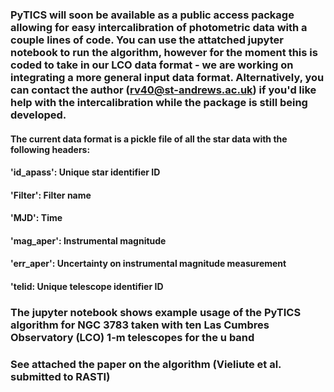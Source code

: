 ### PyTICS will soon be available as a public access package allowing for easy intercalibration of photometric data with a couple lines of code. You can use the attatched jupyter notebook to run the algorithm, however for the moment this is coded to take in our LCO data format - we are working on integrating a more general input data format. Alternatively, you can contact the author (rv40@st-andrews.ac.uk) if you'd like help with the intercalibration while the package is still being developed.

#### The current data format is a pickle file of all the star data with the following headers:
#### 'id_apass': Unique star identifier ID
#### 'Filter': Filter name
#### 'MJD': Time
#### 'mag_aper': Instrumental magnitude
#### 'err_aper': Uncertainty on instrumental magnitude measurement
#### 'telid: Unique telescope identifier ID

### The jupyter notebook shows example usage of the PyTICS algorithm for NGC 3783 taken with ten Las Cumbres Observatory (LCO) 1-m telescopes for the u band 

### See attached the paper on the algorithm (Vieliute et al. submitted to RASTI)


